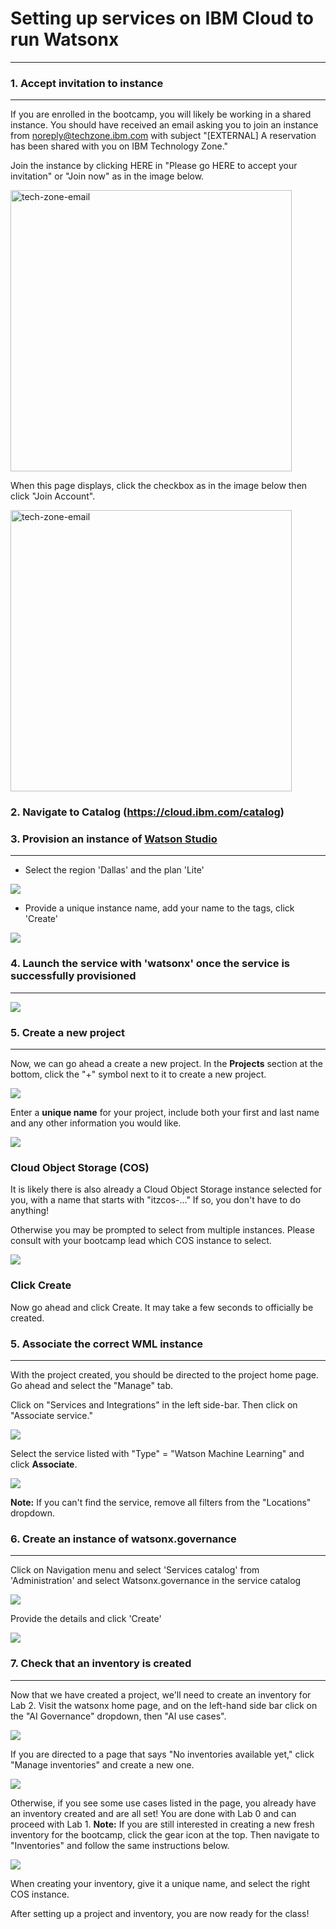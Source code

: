 # Setting up services on IBM Cloud to run Watsonx
---
### 1. Accept invitation to instance<a name="accept-invitation"></a>
---
If you are enrolled in the bootcamp, you will likely be working in a shared instance. You should have received an email asking you to join an instance from noreply@techzone.ibm.com with subject "[EXTERNAL] A reservation has been shared with you on IBM Technology Zone."

Join the instance by clicking HERE in "Please go HERE to accept your invitation" or "Join now" as in the image below. 

<img width="450" alt="tech-zone-email" src="images/lab 0/invite.png">


When this page displays, click the checkbox as in the image below then click "Join Account".

<img width="450" alt="tech-zone-email" src="images/lab 0/accept.png">

### 2. Navigate to Catalog (https://cloud.ibm.com/catalog)

### 3. Provision an instance of [Watson Studio](https://cloud.ibm.com/catalog/services/watson-studio)
---

- Select the region 'Dallas' and the plan 'Lite'

<img src="images/lab 0/watson studio 01.png">

- Provide a unique instance name, add your name to the tags, click 'Create'

<img src="images/lab 0/watson studio 02.png">

### 4. Launch the service with 'watsonx' once the service is successfully provisioned
---

<img src="images/lab 0/launch in watsonx.png">

### 5. Create a new project<a name="new-project"></a>
---
Now, we can go ahead a create a new project. In the **Projects** section at the bottom, click the "+" symbol next to it to create a new project.

<img src="images/lab 0/create_project.png">

Enter a **unique name** for your project, include both your first and last name and any other information you would like.

<img src="images/lab 0/project_name.png">

### Cloud Object Storage (COS)
It is likely there is also already a Cloud Object Storage instance selected for you, with a name that starts with "itzcos-..." If so, you don't have to do anything! 

Otherwise you may be prompted to select from multiple instances. Please consult with your bootcamp lead which COS instance to select.

<img src="images/lab 0/select-instance.png">

### Click Create
Now go ahead and click Create. It may take a few seconds to officially be created.

### 5. Associate the correct WML instance<a name="wml-instance"></a>
---
With the project created, you should be directed to the project home page. Go ahead and select the "Manage" tab.

Click on "Services and Integrations" in the left side-bar. Then click on "Associate service."

<img src="images/lab 0/associatingwml.png">

Select the service listed with "Type" = "Watson Machine Learning" and click **Associate**. 

<img src="images/lab 0/select-wml-service.png">

**Note:** If you can't find the service, remove all filters from the "Locations" dropdown.

### 6. Create an instance of watsonx.governance
---

Click on Navigation menu and select 'Services catalog' from 'Administration' and select Watsonx.governance in the service catalog

<img src="images/lab 0/openscale 01.png">

Provide the details and click 'Create'

<img src="images/lab 0/openscale 02.png">


### 7. Check that an inventory is created<a name="create-inventory"></a>
---
Now that we have created a project, we'll need to create an inventory for Lab 2. Visit the watsonx home page, and on the left-hand side bar click on the "AI Governance" dropdown, then "AI use cases".

<img src="images/lab 0/navigate_aiUsecase.png">

If you are directed to a page that says "No inventories available yet," click "Manage inventories" and create a new one.

<img src="images/lab 0/manageinventory.png">

Otherwise, if you see some use cases listed in the page, you already have an inventory created and are all set! You are done with Lab 0 and can proceed with Lab 1. **Note:** If you are still interested in creating a new fresh inventory for the bootcamp, click the gear icon at the top. Then navigate to "Inventories" and follow the same instructions below.

<img src="images/lab 0/insuranceClaimInventory.png">

When creating your inventory, give it a unique name, and select the right COS instance.

After setting up a project and inventory, you are now ready for the class!